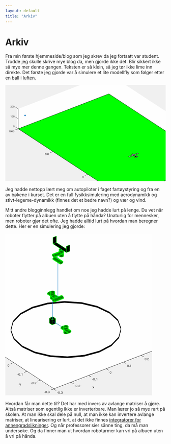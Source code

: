 ```yaml
--- 
layout: default
title: "Arkiv"
---
```


# Arkiv

Fra min første hjemmeside/blog som jeg skrev da jeg fortsatt var student. Trodde jeg skulle skrive mye blog da, men gjorde ikke det. Blir sikkert ikke så mye mer denne gangen. Teksten er så klein, så jeg tør ikke lime inn direkte. Det første jeg gjorde var å simulere et lite modellfly som følger etter en ball i luften.

![Flyanimasjon](img/flyanimasjon.gif)

Jeg hadde nettopp lært meg om autopiloter i faget fartøystyring og fra en av bøkene i kurset. Det er en full fysikksimulering med aerodynamikk og stivt-legeme-dynamikk (finnes det et bedre navn?) og vær og vind.

Mitt andre blogginnlegg handlet om noe jeg hadde lurt på lenge. Du vet når roboter flytter på albuen uten å flytte på hånda? Unaturlig for mennesker, men roboter gjør det ofte. Jeg hadde alltid lurt på hvordan man beregner dette. Her er en simulering jeg gjorde:

![Robot](img/nullspace.gif)

Hvordan får man dette til? Det har med invers av avlange matriser å gjøre. Altså matriser som egentlig ikke er inverterbare. Man lærer jo så mye rart på skolen. At man ikke skal dele på null, at man ikke kan invertere avlange matriser, at linearisering er lurt, at det ikke finnes [integratorer for annengradslikninger](symplektisk.html). Og når professorer sier sånne ting, da må man undersøke. Og da finner man ut hvordan robotarmer kan vri på albuen uten å vri på hånda.